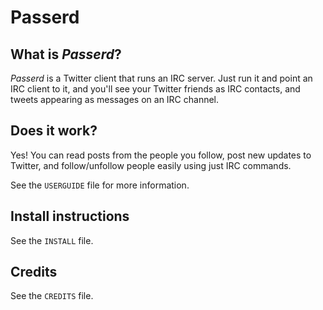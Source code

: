 Passerd
=======

What is _Passerd_?
------------------

_Passerd_ is a Twitter client that runs an IRC server. Just run it and point an
IRC client to it, and you'll see your Twitter friends as IRC contacts, and
tweets appearing as messages on an IRC channel.

Does it work?
-------------

Yes! You can read posts from the people you follow, post new updates to
Twitter, and follow/unfollow people easily using just IRC commands.

See the `USERGUIDE` file for more information.



Install instructions
--------------------

See the `INSTALL` file.


Credits
-------

See the `CREDITS` file.
